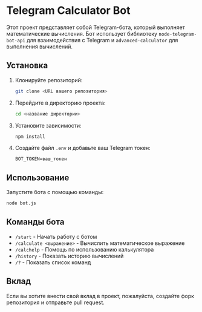 # Telegram Calculator Bot

Этот проект представляет собой Telegram-бота, который выполняет математические вычисления. Бот использует библиотеку `node-telegram-bot-api` для взаимодействия с Telegram и `advanced-calculator` для выполнения вычислений.

## Установка

1. Клонируйте репозиторий:
   ```bash
   git clone <URL вашего репозитория>
   ```

2. Перейдите в директорию проекта:
   ```bash
   cd <название директории>
   ```

3. Установите зависимости:
   ```bash
   npm install
   ```

4. Создайте файл `.env` и добавьте ваш Telegram токен:
   ```
   BOT_TOKEN=ваш_токен
   ```

## Использование

Запустите бота с помощью команды:
```bash
node bot.js
```

## Команды бота
- `/start` - Начать работу с ботом
- `/calculate <выражение>` - Вычислить математическое выражение
- `/calchеlp` - Помощь по использованию калькулятора
- `/history` - Показать историю вычислений
- `/?` - Показать список команд

## Вклад

Если вы хотите внести свой вклад в проект, пожалуйста, создайте форк репозитория и отправьте pull request. 